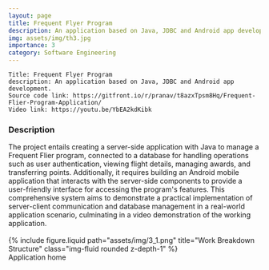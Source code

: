 ```yaml
---
layout: page
title: Frequent Flyer Program
description: An application based on Java, JDBC and Android app development.
img: assets/img/th3.jpg
importance: 3
category: Software Engineering
---
```


    Title: Frequent Flyer Program
    description: An application based on Java, JDBC and Android app development.
    Source code link: https://gitfront.io/r/pranav/t8azxTpsm8Hq/Frequent-Flier-Program-Application/
    Video link: https://youtu.be/YbEA2kdKibk
    
<div class="row"><h3>Description</h3></div>
<div class="row">
    The project entails creating a server-side application with Java to manage a Frequent Flier program, connected to a database for handling operations such as user authentication, viewing flight details, managing awards, and transferring points. Additionally, it requires building an Android mobile application that interacts with the server-side components to provide a user-friendly interface for accessing the program's features. This comprehensive system aims to demonstrate a practical implementation of server-client communication and database management in a real-world application scenario, culminating in a video demonstration of the working application.
</div><br>
<div class="row">
    <div class="mt-3 mt-md-0 mx-auto">
        {% include figure.liquid path="assets/img/3_1.png" title="Work Breakdown Structure" class="img-fluid rounded z-depth-1" %}
    </div>
</div>
<div class="caption">
        Application home
</div><br>
